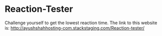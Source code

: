# Reaction-Tester
Challenge yourself to get the lowest reaction time.
The link to this website is:
  http://ayushshahhosting-com.stackstaging.com/Reaction-tester/
